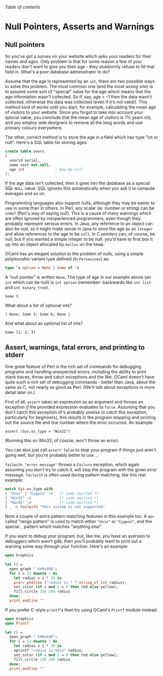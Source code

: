 <!-- ((! set title Null Pointers, Asserts and Warnings !)) ((! set learn !)) -->

*Table of contents*

# Null Pointers, Asserts and Warnings

## Null pointers
So you've got a survey on your website which asks your readers for their
names and ages. Only problem is that for some reason a few of your
readers don't want to give you their age - they stubbornly refuse to
fill that field in. What's a poor database administrator to do?

Assume that the age is represented by an `int`, there are two possible
ways to solve this problem. The most common one (and the most *wrong*
one) is to assume some sort of "special" value for the age which means
that the age information wasn't collected. So if, say, age = -1 then the
data wasn't collected, otherwise the data was collected (even if it's
not valid!). This method kind of works until you start, for example,
calculating the mean age of visitors to your website. Since you forgot
to take into account your special value, you conclude that the mean age
of visitors is 7½ years old, and you employ web designers to remove all
the long words and use primary colours everywhere.

The other, correct method is to store the age in a field which has type
"int or null". Here's a SQL table for storing ages:

```SQL
create table users
(
  userid serial,
  name text not null,
  age int             -- may be null
);
```

If the age data isn't collected, then it goes into the database as a
special SQL `NULL` value. SQL ignores this automatically when you ask it
to compute averages and so on.

Programming languages also support nulls, although they may be easier to
use in some than in others. In Perl, any scalar (ie. number or string)
can be `undef` (Perl's way of saying null). This is a cause of many
warnings which are often ignored by inexperienced programmers, even
though they probably represent serious errors. In Java, any reference to
an object can also be null, so it might make sense in Java to store the
age as an `Integer` and allow references to the age to be `null`. In C
pointers can, of course, be null, but if you wanted a simple integer to
be null, you'd have to first box it up into an object allocated by
`malloc` on the heap.

OCaml has an elegant solution to the problem of nulls, using a simple
polymorphic variant type defined (in `Pervasives`) as:

```ocaml
type 'a option = None | Some of 'a
```
A "null pointer" is written `None`. The type of age in our example above
(an `int` which can be null) is `int option` (remember: backwards like
`int list` and `int binary_tree`).

```ocamltop
Some 3
```
What about a list of optional ints?

```ocamltop
[ None; Some 3; Some 6; None ]
```
And what about an optional list of ints?

```ocamltop
Some [1; 2; 3]
```
## Assert, warnings, fatal errors, and printing to stderr
One great feature of Perl is the rich set of commands for debugging
programs and handling unexpected errors, including the ability to print
stack traces, throw and catch exceptions and the like. OCaml doesn't
have quite such a rich set of debugging commands - better than Java,
about the same as C, not nearly as good as Perl. (We'll talk about
exceptions in more detail later on.)

First of all, `assert` takes an expression as an argument and throws an
exception *if* the provided expression evaluates to `false`. 
Assuming that you don't catch this exception (it's probably
unwise to catch this exception, particularly for beginners), this
results in the program stopping and printing out the source file and
line number where the error occurred. An example:

```ocamltop
assert (Sys.os_type = "Win32")
```
(Running this on Win32, of course, won't throw an error).

You can also just call `assert false` to stop your program if things
just aren't going well, but you're probably better to use ...

`failwith "error message"` throws a `Failure` exception, which again
assuming you don't try to catch it, will stop the program with the given
error message. `failwith` is often used during pattern matching, like
this real example:

```ocaml
match Sys.os_type with
| "Unix" | "Cygwin" ->   (* code omitted *)
| "Win32" ->             (* code omitted *)
| "MacOS" ->             (* code omitted *)
| _ -> failwith "this system is not supported"
```
Note a couple of extra pattern matching features in this example too. A
so-called "range pattern" is used to match either `"Unix"` or
`"Cygwin"`, and the special `_` pattern which matches "anything else".

If you want to debug your program, but, like me, you have an aversion to
debuggers which aren't gdb, then you'll probably want to print out a
warning some way through your function. Here's an example:

```ocaml
open Graphics
  
let () =
  open_graph " 640x480";
  for i = 12 downto 1 do
    let radius = i * 20 in
    prerr_endline ("radius is " ^ string_of_int radius);
    set_color (if i mod 2 = 0 then red else yellow);
    fill_circle 320 240 radius
  done;
  print_endline ""
```

If you prefer C-style `printf`'s then try using OCaml's `Printf` module
instead:

```ocaml
open Graphics
open Printf
  
let () =
  open_graph " 640x480";
  for i = 12 downto 1 do
    let radius = i * 20 in
    eprintf "radius is %d\n" radius;
    set_color (if i mod 2 = 0 then red else yellow);
    fill_circle 320 240 radius
  done;
  print_endline ""
```

